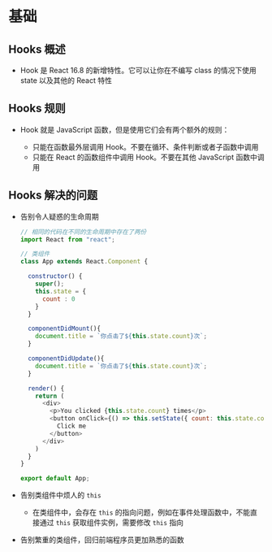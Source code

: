 # 基础

## Hooks 概述

+ Hook 是 React 16.8 的新增特性。它可以让你在不编写 class 的情况下使用 state 以及其他的 React 特性

## Hooks 规则

+ Hook 就是 JavaScript 函数，但是使用它们会有两个额外的规则：

  + 只能在函数最外层调用 Hook。不要在循环、条件判断或者子函数中调用
  + 只能在 React 的函数组件中调用 Hook。不要在其他 JavaScript 函数中调用

## Hooks 解决的问题

+ 告别令人疑惑的生命周期

  ```js
  // 相同的代码在不同的生命周期中存在了两份
  import React from "react";

  // 类组件
  class App extends React.Component {

    constructor() {
      super();
      this.state = {
        count : 0
      }
    }

    componentDidMount(){
      document.title = `你点击了${this.state.count}次`;
    }

    componentDidUpdate(){
      document.title = `你点击了${this.state.count}次`;
    }

    render() {
      return (
        <div>
          <p>You clicked {this.state.count} times</p>
          <button onClick={() => this.setState({ count: this.state.count + 1 })}>
            Click me
          </button>
        </div>
      )
    }
  }

  export default App;
  ```

+ 告别类组件中烦人的 `this`

  + 在类组件中，会存在 `this` 的指向问题，例如在事件处理函数中，不能直接通过 `this` 获取组件实例，需要修改 `this` 指向

+ 告别繁重的类组件，回归前端程序员更加熟悉的函数






